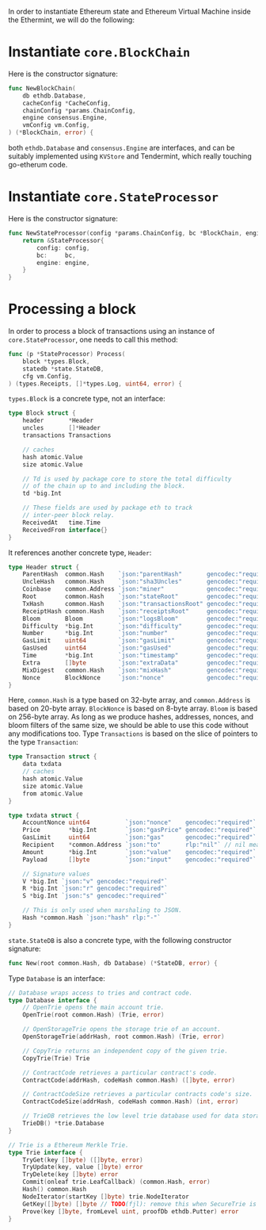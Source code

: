 In order to instantiate Ethereum state and Ethereum Virtual Machine inside the Ethermint, we will do the following:

# Instantiate `core.BlockChain`
Here is the constructor signature:
```go
func NewBlockChain(
    db ethdb.Database,
    cacheConfig *CacheConfig,
    chainConfig *params.ChainConfig,
    engine consensus.Engine,
    vmConfig vm.Config,
) (*BlockChain, error) {
```
both `ethdb.Database` and `consensus.Engine` are interfaces, and can be suitably implemented using `KVStore` and Tendermint, which really touching go-etherum code.

# Instantiate `core.StateProcessor`
Here is the constructor signature:
```go
func NewStateProcessor(config *params.ChainConfig, bc *BlockChain, engine consensus.Engine) *StateProcessor {
	return &StateProcessor{
		config: config,
		bc:     bc,
		engine: engine,
	}
}
```

# Processing a block
In order to process a block of transactions using an instance of `core.StateProcessor`, one needs to call this method:
```go
func (p *StateProcessor) Process(
	block *types.Block,
	statedb *state.StateDB,
	cfg vm.Config,
) (types.Receipts, []*types.Log, uint64, error) {
```
`types.Block` is a concrete type, not an interface:
```go
type Block struct {
	header       *Header
	uncles       []*Header
	transactions Transactions

	// caches
	hash atomic.Value
	size atomic.Value

	// Td is used by package core to store the total difficulty
	// of the chain up to and including the block.
	td *big.Int

	// These fields are used by package eth to track
	// inter-peer block relay.
	ReceivedAt   time.Time
	ReceivedFrom interface{}
}
```
It references another concrete type, `Header`:
```go
type Header struct {
	ParentHash  common.Hash    `json:"parentHash"       gencodec:"required"`
	UncleHash   common.Hash    `json:"sha3Uncles"       gencodec:"required"`
	Coinbase    common.Address `json:"miner"            gencodec:"required"`
	Root        common.Hash    `json:"stateRoot"        gencodec:"required"`
	TxHash      common.Hash    `json:"transactionsRoot" gencodec:"required"`
	ReceiptHash common.Hash    `json:"receiptsRoot"     gencodec:"required"`
	Bloom       Bloom          `json:"logsBloom"        gencodec:"required"`
	Difficulty  *big.Int       `json:"difficulty"       gencodec:"required"`
	Number      *big.Int       `json:"number"           gencodec:"required"`
	GasLimit    uint64         `json:"gasLimit"         gencodec:"required"`
	GasUsed     uint64         `json:"gasUsed"          gencodec:"required"`
	Time        *big.Int       `json:"timestamp"        gencodec:"required"`
	Extra       []byte         `json:"extraData"        gencodec:"required"`
	MixDigest   common.Hash    `json:"mixHash"          gencodec:"required"`
	Nonce       BlockNonce     `json:"nonce"            gencodec:"required"`
}
```
Here, `common.Hash` is a type based on 32-byte array, and `common.Address` is based on 20-byte array. `BlockNonce` is based on 8-byte array.
`Bloom` is based on 256-byte array. As long as we produce hashes, addresses, nonces, and bloom filters of the same size, we should be able
to use this code without any modifications too.
Type `Transactions` is based on the slice of pointers to the type `Transaction`:
```go
type Transaction struct {
	data txdata
	// caches
	hash atomic.Value
	size atomic.Value
	from atomic.Value
}

type txdata struct {
	AccountNonce uint64          `json:"nonce"    gencodec:"required"`
	Price        *big.Int        `json:"gasPrice" gencodec:"required"`
	GasLimit     uint64          `json:"gas"      gencodec:"required"`
	Recipient    *common.Address `json:"to"       rlp:"nil"` // nil means contract creation
	Amount       *big.Int        `json:"value"    gencodec:"required"`
	Payload      []byte          `json:"input"    gencodec:"required"`

	// Signature values
	V *big.Int `json:"v" gencodec:"required"`
	R *big.Int `json:"r" gencodec:"required"`
	S *big.Int `json:"s" gencodec:"required"`

	// This is only used when marshaling to JSON.
	Hash *common.Hash `json:"hash" rlp:"-"`
}
```

`state.StateDB` is also a concrete type, with the following constructor signature:
```go
func New(root common.Hash, db Database) (*StateDB, error) {
```
Type `Database` is an interface:
```go
// Database wraps access to tries and contract code.
type Database interface {
	// OpenTrie opens the main account trie.
	OpenTrie(root common.Hash) (Trie, error)

	// OpenStorageTrie opens the storage trie of an account.
	OpenStorageTrie(addrHash, root common.Hash) (Trie, error)

	// CopyTrie returns an independent copy of the given trie.
	CopyTrie(Trie) Trie

	// ContractCode retrieves a particular contract's code.
	ContractCode(addrHash, codeHash common.Hash) ([]byte, error)

	// ContractCodeSize retrieves a particular contracts code's size.
	ContractCodeSize(addrHash, codeHash common.Hash) (int, error)

	// TrieDB retrieves the low level trie database used for data storage.
	TrieDB() *trie.Database
}

// Trie is a Ethereum Merkle Trie.
type Trie interface {
	TryGet(key []byte) ([]byte, error)
	TryUpdate(key, value []byte) error
	TryDelete(key []byte) error
	Commit(onleaf trie.LeafCallback) (common.Hash, error)
	Hash() common.Hash
	NodeIterator(startKey []byte) trie.NodeIterator
	GetKey([]byte) []byte // TODO(fjl): remove this when SecureTrie is removed
	Prove(key []byte, fromLevel uint, proofDb ethdb.Putter) error
}
```
